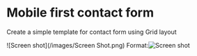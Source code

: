 # Mobile first contact form
Create a simple template for contact form using Grid layout

![Screen shot](/images/Screen Shot.png)
Format:![Screen shot](url)
